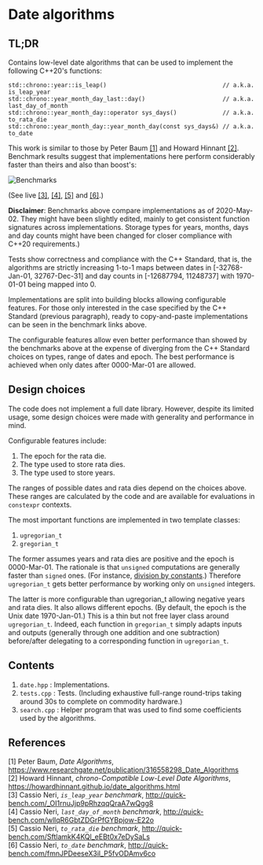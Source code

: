 # Date algorithms

## TL;DR

Contains low-level date algorithms that can be used to implement the following C++20's functions:

    std::chrono::year::is_leap()                                 // a.k.a. is_leap_year
    std::chrono::year_month_day_last::day()                      // a.k.a. last_day_of_month
    std::chrono::year_month_day::operator sys_days()             // a.k.a. to_rata_die
    std::chrono::year_month_day::year_month_day(const sys_days&) // a.k.a. to_date

This work is similar to those by Peter Baum [[1]](#baum) and Howard Hinnant [[2]](#hinnant).
Benchmark results suggest that implementations here perform considerably faster than theirs and also
than boost's:

![Benchmarks](https://github.com/cassioneri/dates/blob/master/benchmarks.png)

(See live [[3]](http://quick-bench.com/_OI1rnuJjp9pRhzqqQraA7wQgg8),
[[4]](http://quick-bench.com/wllqR6GbtZDGrPfGYBpjow-E22o),
[[5]](http://quick-bench.com/SftlamkK4KQl_eEBt0x7eDySaLs) and
[[6]](http://quick-bench.com/fmnJPDeeseX3il_P5fvODAmv6co).)

**Disclaimer**: Benchmarks above compare implementations as of 2020-May-02. They might have been
slightly edited, mainly to get consistent function signatures across implementations. Storage types
for years, months, days and day counts might have been changed for closer compliance with C++20
requirements.)

Tests show correctness and compliance with the C++ Standard, that is, the algorithms are strictly
increasing 1-to-1 maps between dates in [-32768-Jan-01, 32767-Dec-31] and day counts in [-12687794,
11248737] with 1970-01-01 being mapped into 0.

Implementations are split into building blocks allowing configurable features. For those only
interested in the case specified by the C++ Standard (previous paragraph), ready to copy-and-paste
implementations can be seen in the benchmark links above.

The configurable features allow even better performance than showed by the benchmarks above at the
expense of diverging from the C++ Standard choices on types, range of dates and epoch. The best
performance is achieved when only dates after 0000-Mar-01 are allowed.

## Design choices

The code does not implement a full date library. However, despite its limited usage, some design
choices were made with generality and performance in mind.

Configurable features include:

1. The epoch for the rata die.
2. The type used to store rata dies.
3. The type used to store years.

The ranges of possible dates and rata dies depend on the choices above. These ranges are calculated
by the code and are available for evaluations in `constexpr` contexts.

The most important functions are implemented in two template classes:

1. `ugregorian_t`
2. `gregorian_t`

The former assumes years and rata dies are positive and the epoch is 0000-Mar-01. The rationale is
that `unsigned` computations are generally faster than `signed` ones. (For instance, [division by
constants](https://godbolt.org/z/4JxB4J).) Therefore `ugregorian_t` gets better performance by
working only on `unsigned` integers.

The latter is more configurable than ugregorian_t allowing negative years and rata dies. It also
allows different epochs. (By default, the epoch is the Unix date 1970-Jan-01.) This is a thin but
not free layer class around `ugregorian_t`. Indeed, each function in `gregorian_t` simply adapts
inputs and outputs (generally through one addition and one subtraction) before/after delegating to a
corresponding function in `ugregorian_t`.

## Contents

1. `date.hpp`   : Implementations.
2. `tests.cpp`  : Tests. (Including exhaustive full-range round-trips taking around 30s to complete
on commodity hardware.)
3. `search.cpp` : Helper program that was used to find some coefficients used by the algorithms.

## References

[1] <span id="baum"> Peter Baum, *Date Algorithms*,
  https://www.researchgate.net/publication/316558298_Date_Algorithms<br>
[2] <span id="hinnant"> Howard Hinnant, *chrono-Compatible Low-Level Date Algorithms*,
  https://howardhinnant.github.io/date_algorithms.html<br>
[3] <span id="is_leap_year"> Cassio Neri, *`is_leap_year` benchmark*,
  http://quick-bench.com/_OI1rnuJjp9pRhzqqQraA7wQgg8<br>
[4] <span id="last_day_of_month"> Cassio Neri, *`last_day_of_month` benchmark*,
  http://quick-bench.com/wllqR6GbtZDGrPfGYBpjow-E22o<br>
[5] <span id="to_rata_die"> Cassio Neri, *`to_rata_die` benchmark*,
  http://quick-bench.com/SftlamkK4KQl_eEBt0x7eDySaLs<br>
[6] <span id="to_date"> Cassio Neri, *`to_date` benchmark*,
  http://quick-bench.com/fmnJPDeeseX3il_P5fvODAmv6co<br>
